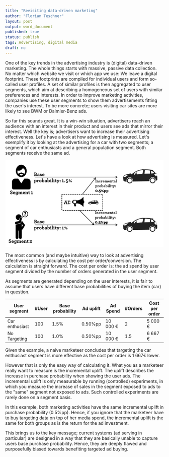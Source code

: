```yaml
---
title: "Revisiting data-driven marketing"
author: "Florian Teschner"
layout: post
output: word_document
published: true
status: publish
tags: Advertising, digital media
draft: no
---
```

 
 
One of the key trends in the advertising industry is (digital) data-driven marketing. The whole things starts with massive, passive data collection. No matter which website we visit or which app we use: We leave a digital footprint. These footprints are compiled for individual users and form so-called user profiles. A set of similar profiles is then aggregated to user segments, which aim at describing a homogeneous set of users with similar preferences and interests. In order to improve marketing activities, companies use these user segments to show them advertisements fitting the user's interest. To be more concrete; users visiting car sites are more likely to see BWM or Daimler-Benz ads. 
 
 
So far this sounds great. It is a win-win situation, advertisers reach an audience with an interest in their product and users see ads that mirror their interest.
Well the key is; advertisers want to increase their advertising effectiveness. Let's have a look at how advertising is measured. Let's exemplify it by looking at the advertising for a car with two segments; a segment of car enthusiasts and a general population segment. Both segments receive the same ad.
 
![An example of two user segments](/figures/targeting.png)
 
The most common (and maybe intuitive) way to look at advertising effectiveness is by calculating the cost per order/conversion. The calculation is straight forward. The cost per order is: the ad spend by user segment divided by the number of orders generated in the user segment.
 
As segments are generated depending on the user interests, it is fair to assume that users have different base probabilities of buying the item (car) in question.
 
 
| User segment | #User | Base probability |  Ad uplift  | Ad Spend | #Orders | Cost per order           |
|--------------|-------|------------------|-------------|----------|---------|--------------------------|
|Car enthusiast| 100   | 1.5%             | 0.50%pp     | 10 000 € | 2       |                 5 000 €  |
| No Targeting | 100   | 1.0%             | 0.50%pp     | 10 000 € | 1.5     |                 6 667 €  |
 
Given the example, a naive marketeer concludes that targeting the car enthusiast segment is more effective as the cost per order is 1 667€ lower.
 
However that is only the easy way of calculating it. What you as a marketeer really want to measure is the incremental uplift. The uplift describes the increase in purchase probability when showing the user ads. The incremental uplift is only measurable by running (controlled) experiments, in which you measure the increase of sales in the segment exposed to ads to the "same" segment not exposed to ads. Such controlled experiments are rarely done on a segment basis.
 
In this example, both marketing activities have the same incremental uplift in purchase probability (0.5%pp). Hence, if you ignore that the marketeer have to buy targeting data on top of her media spend, the incremental uplift is the same for both groups as is the return for the ad investment.
 
This brings us to the key message; current systems (ad serving in particular) are designed in a way that they are basically unable to capture users base purchase probability. Hence, they are deeply flawed and purposefully biased towards benefiting targeted ad buying.
 
 
 
